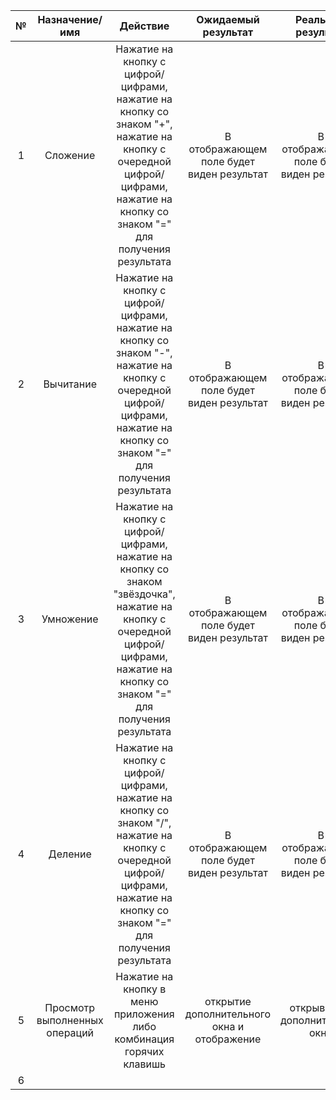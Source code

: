 
| № | Назначение/имя | Действие | Ожидаемый результат | Реальный результат | Отметка | 
| :------: | :------: | :------: | :------: | :------: | :------: |
| 1 | Сложение | Нажатие на кнопку с цифрой/цифрами, нажатие на кнопку со знаком "+", нажатие на кнопку с очередной цифрой/цифрами, нажатие на кнопку со знаком "=" для получения результата | В отображающем поле будет виден результат | В отображающем поле будет виден результат | Успех |
| 2 | Вычитание | Нажатие на кнопку с цифрой/цифрами, нажатие на кнопку со знаком "-", нажатие на кнопку с очередной цифрой/цифрами, нажатие на кнопку со знаком "=" для получения результата | В отображающем поле будет виден результат | В отображающем поле будет виден результат | Успех |
| 3 | Умножение | Нажатие на кнопку с цифрой/цифрами, нажатие на кнопку со знаком "звёздочка", нажатие на кнопку с очередной цифрой/цифрами, нажатие на кнопку со знаком "=" для получения результата | В отображающем поле будет виден результат | В отображающем поле будет виден результат | Успех |
| 4 | Деление | Нажатие на кнопку с цифрой/цифрами, нажатие на кнопку со знаком "/", нажатие на кнопку с очередной цифрой/цифрами, нажатие на кнопку со знаком "=" для получения результата | В отображающем поле будет виден результат | В отображающем поле будет виден результат | Успех |
| 5 | Просмотр выполненных операций | Нажатие на кнопку в меню приложения либо комбинация горячих клавишь | открытие дополнительного окна и отображение | открывается дополнительное окно | Успех |
| 6 |  |  |  |  |  |
